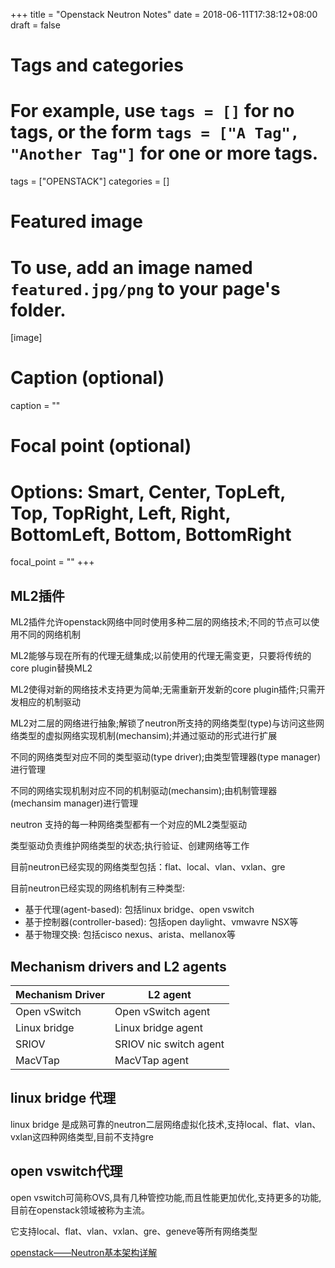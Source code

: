 +++
title = "Openstack Neutron Notes"
date = 2018-06-11T17:38:12+08:00
draft = false

# Tags and categories
# For example, use `tags = []` for no tags, or the form `tags = ["A Tag", "Another Tag"]` for one or more tags.
tags = ["OPENSTACK"]
categories = []

# Featured image
# To use, add an image named `featured.jpg/png` to your page's folder. 
[image]
  # Caption (optional)
  caption = ""

  # Focal point (optional)
  # Options: Smart, Center, TopLeft, Top, TopRight, Left, Right, BottomLeft, Bottom, BottomRight
  focal_point = ""
+++


## ML2插件

ML2插件允许openstack网络中同时使用多种二层的网络技术;不同的节点可以使用不同的网络机制

ML2能够与现在所有的代理无缝集成;以前使用的代理无需变更，只要将传统的core plugin替换ML2

ML2使得对新的网络技术支持更为简单;无需重新开发新的core plugin插件;只需开发相应的机制驱动

ML2对二层的网络进行抽象;解锁了neutron所支持的网络类型(type)与访问这些网络类型的虚拟网络实现机制(mechansim);并通过驱动的形式进行扩展</p> 
<p>不同的网络类型对应不同的类型驱动(type driver);由类型管理器(type manager)进行管理</p> 
<p>不同的网络实现机制对应不同的机制驱动(mechansim);由机制管理器(mechansim manager)进行管理</p> 
<p>neutron 支持的每一种网络类型都有一个对应的ML2类型驱动</p> 
<p>类型驱动负责维护网络类型的状态;执行验证、创建网络等工作</p> 
<p>目前neutron已经实现的网络类型包括：flat、local、vlan、vxlan、gre</p> 


目前neutron已经实现的网络机制有三种类型:

- 基于代理(agent-based): 包括linux bridge、open vswitch
- 基于控制器(controller-based): 包括open daylight、vmwavre NSX等
- 基于物理交换: 包括cisco nexus、arista、mellanox等

## Mechanism drivers and L2 agents

| Mechanism Driver      | L2 agent |
| ----------- | ----------- |
| Open vSwitch      | Open vSwitch agent       |
| Linux bridge   | 	Linux bridge agent        |
|SRIOV|SRIOV nic switch agent|
|MacVTap|MacVTap agent|


## linux bridge 代理

linux bridge 是成熟可靠的neutron二层网络虚拟化技术,支持local、flat、vlan、vxlan这四种网络类型,目前不支持gre

## open vswitch代理

open vswitch可简称OVS,具有几种管控功能,而且性能更加优化,支持更多的功能,目前在openstack领域被称为主流。</p> 
<p>它支持local、flat、vlan、vxlan、gre、geneve等所有网络类型</p> 






[openstack——Neutron基本架构详解](https://blog.csdn.net/Lfwthotpt/article/details/104698764)